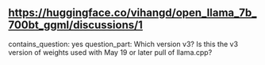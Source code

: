 ## https://huggingface.co/vihangd/open_llama_7b_700bt_ggml/discussions/1

contains_question: yes
question_part: Which version v3? Is this the v3 version of weights used with May 19 or later pull of llama.cpp?
